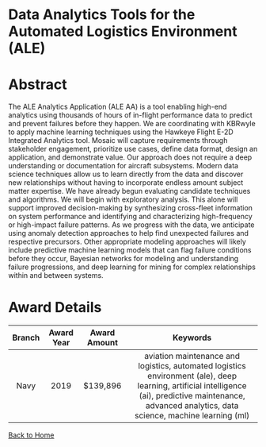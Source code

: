 
Data Analytics Tools for the Automated Logistics Environment (ALE)
==================================================================

# Abstract


The ALE Analytics Application (ALE AA) is a tool enabling high-end analytics using thousands of hours of in-flight performance data to predict and prevent failures before they happen. We are coordinating with KBRwyle to apply machine learning techniques using the Hawkeye Flight E-2D Integrated Analytics tool. Mosaic will capture requirements through stakeholder engagement, prioritize use cases, define data format, design an application, and demonstrate value. Our approach does not require a deep understanding or documentation for aircraft subsystems. Modern data science techniques allow us to learn directly from the data and discover new relationships without having to incorporate endless amount subject matter expertise. We have already begun evaluating candidate techniques and algorithms. We will begin with exploratory analysis. This alone will support improved decision-making by synthesizing cross-fleet information on system performance and identifying and characterizing high-frequency or high-impact failure patterns. As we progress with the data, we anticipate using anomaly detection approaches to help find unexpected failures and respective precursors. Other appropriate modeling approaches will likely include predictive machine learning models that can flag failure conditions before they occur, Bayesian networks for modeling and understanding failure progressions, and deep learning for mining for complex relationships within and between systems.  

# Award Details

|Branch|Award Year|Award Amount|Keywords|
| :---: | :---: | :---: | :---: |
|Navy|2019|$139,896|aviation maintenance and logistics, automated logistics environment (ale), deep learning, artificial intelligence (ai), predictive maintenance, advanced analytics, data science, machine learning (ml)|
  
  


[Back to Home](https://github.com/chrischow/dod_sbir_awards/JH/#2012)